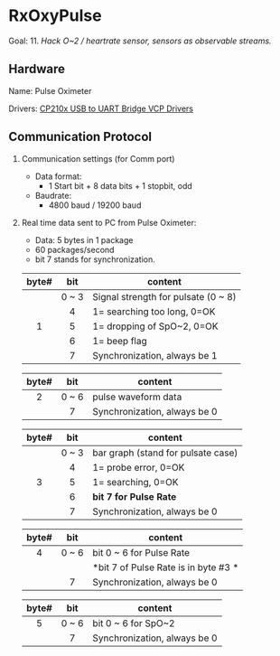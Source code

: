 RxOxyPulse
=========

Goal: 11. *Hack O~2 / heartrate sensor, sensors as observable streams.*

Hardware
-------------

Name: Pulse Oximeter

Drivers: [CP210x USB to UART Bridge VCP Drivers](http://www.silabs.com/products/mcu/pages/usbtouartbridgevcpdrivers.aspx)

Communication Protocol
---------------------------------
1. Communication settings (for Comm port)
	- Data format:
		- 1 Start bit + 8 data bits + 1 stopbit, odd
	- Baudrate:
		- 4800 baud / 19200 baud	 	 
2. Real time data sent to PC from Pulse Oximeter:
	- Data: 5 bytes in 1 package
	- 60 packages/second
	- bit 7 stands for synchronization.

	|byte#	|bit   	|content				|
	|:-----:|:-----:|---------------------------------------|
	|	|0 ~ 3 	|Signal strength for pulsate (0 ~ 8)	|
	|	|4	|1= searching too long, 0=OK		|
	|1	|5	|1= dropping of SpO~2, 0=OK		|
	|	|6	|1= beep flag				|
	|	|7	|Synchronization, always be 1		|

	|byte#	|bit	|content				|
	|:-----:|:-----:|---------------------------------------|
	|2	|0 ~ 6	|pulse waveform data			|
	|	|7	|Synchronization, always be 0		|

	|byte#	|bit	|content				|
	|:-----:|:-----:|---------------------------------------|
	|	|0 ~ 3	|bar graph (stand for pulsate case)	|
	|	|4	|1= probe error, 0=OK			|
	|3	|5	|1= searching, 0=OK			|
	|	|6	|**bit 7 for Pulse Rate**		|
	|	|7	|Synchronization, always be 0		|

	|byte#	|bit	|content				|
	|:-----:|:-----:|---------------------------------------|
	|4	|0 ~ 6	|bit 0 ~ 6 for Pulse Rate		|
	|	|	|*bit 7 of Pulse Rate is in byte #3 *	|
	|	|7	|Synchronization, always be 0		|

	|byte#	|bit	|content				|
	|:-----:|:-----:|---------------------------------------|
	|5	|0 ~ 6	|bit 0 ~ 6 for SpO~2			|
	|	|7	|Synchronization, always be 0		|



